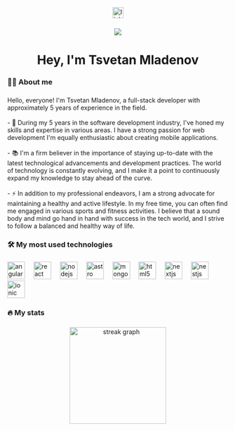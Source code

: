 <div align="center">
  <a href="https://www.linkedin.com/in/tsvetan-mladenov/" target="_blank">
    <img src="https://img.shields.io/static/v1?message=LinkedIn&logo=linkedin&label=&color=0077B5&logoColor=white&labelColor=&style=for-the-badge" height="25" alt="linkedin logo"  />
  </a>
</div>

###

<div align="center">
  <img src="https://visitor-badge.laobi.icu/badge?page_id=tsvetanml.tsvetanml&"  />
</div>

###

<h1 align="center">Hey, I'm Tsvetan Mladenov</h1>

###

<h3 align="left">👩‍💻  About me</h3>

###

<p align="left">Hello, everyone! I'm Tsvetan Mladenov, a full-stack developer with approximately 5 years of experience in the field.<br><br>- 🔭 During my 5 years in the software development industry, I've honed my skills and expertise in various areas. I have a strong passion for web development I'm equally enthusiastic about creating mobile applications.<br><br>- 📚 I'm a firm believer in the importance of staying up-to-date with the latest technological advancements and development practices. The world of technology is constantly evolving, and I make it a point to continuously expand my knowledge to stay ahead of the curve.<br><br>- ⚡ In addition to my professional endeavors, I am a strong advocate for maintaining a healthy and active lifestyle. In my free time, you can often find me engaged in various sports and fitness activities. I believe that a sound body and mind go hand in hand with success in the tech world, and I strive to follow a balanced and healthy way of life.</p>

###

<h3 align="left">🛠 My most used technologies</h3>

###

<div align="left">
  <img src="https://cdn.jsdelivr.net/gh/devicons/devicon/icons/angularjs/angularjs-original.svg" height="40" alt="angularjs logo"  />
  <img width="12" />
  <img src="https://cdn.simpleicons.org/react/61DAFB" height="40" alt="react logo"  />
  <img width="12" />
  <img src="https://cdn.simpleicons.org/nodedotjs/339933" height="40" alt="nodejs logo"  />
  <img width="12" />
  <img src="https://cdn.simpleicons.org/astro/FF5D01" height="40" alt="astro logo"  />
  <img width="12" />
  <img src="https://cdn.simpleicons.org/mongodb/47A248" height="40" alt="mongodb logo"  />
  <img width="12" />
  <img src="https://cdn.simpleicons.org/html5/E34F26" height="40" alt="html5 logo"  />
  <img width="12" />
  <img src="https://skillicons.dev/icons?i=nextjs" height="40" alt="nextjs logo"  />
  <img width="12" />
  <img src="https://cdn.simpleicons.org/nestjs/E0234E" height="40" alt="nestjs logo"  />
  <img width="12" />
  <img src="https://cdn.jsdelivr.net/gh/devicons/devicon/icons/ionic/ionic-original.svg" height="40" alt="ionic logo"  />
</div>

###

<h3 align="left">🔥   My stats</h3>

###

<div align="center">
  <img src="https://streak-stats.demolab.com?user=tsvetanml&locale=en&mode=daily&theme=dark&hide_border=false&border_radius=5&order=3" height="220" alt="streak graph"  />
</div>

###
